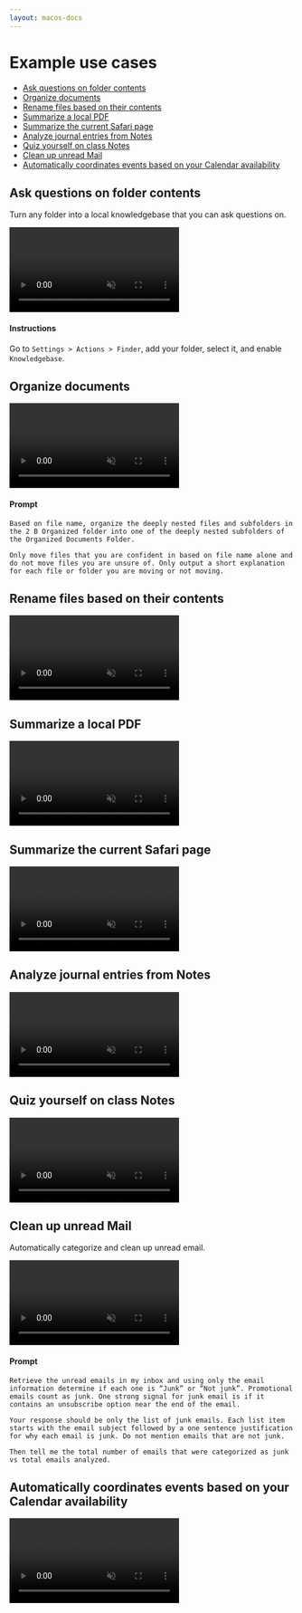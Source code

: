 ```yaml
---
layout: macos-docs
---
```


# Example use cases

- [Ask questions on folder contents](#ask-questions-on-folder-contents)
- [Organize documents](#organize-documents)
- [Rename files based on their contents](#rename-files-based-on-their-contents)
- [Summarize a local PDF](#summarize-a-local-pdf)
- [Summarize the current Safari page](#summarize-the-current-safari-page)
- [Analyze journal entries from Notes](#analyze-journal-entries-from-notes)
- [Quiz yourself on class Notes](#quiz-yourself-on-class-notes)
- [Clean up unread Mail](#clean-up-unread-mail)
- [Automatically coordinates events based on your Calendar availability](#automatically-coordinates-events-based-on-your-calendar-availability)


## Ask questions on folder contents

Turn any folder into a local knowledgebase that you can ask questions on.

<video src="https://github.com/dounan/chat-pc-site/assets/1095431/bb0ff036-5264-4b35-a77e-64e7346544df" muted loop controls>
  <p>
    Your browser doesn't support HTML video. Here is a
    <a href="https://github.com/dounan/chat-pc-site/assets/1095431/bb0ff036-5264-4b35-a77e-64e7346544df">link to the demo video</a> instead.
  </p>
</video>

#### Instructions

Go to `Settings > Actions > Finder`, add your folder, select it, and enable `Knowledgebase`.

## Organize documents

<video src="https://github.com/dounan/chat-pc-site/assets/1095431/46527683-938c-4074-850e-2f3a625e49f5" muted loop controls>
  <p>
    Your browser doesn't support HTML video. Here is a
    <a href="https://github.com/dounan/chat-pc-site/assets/1095431/46527683-938c-4074-850e-2f3a625e49f5">link to the demo video</a> instead.
  </p>
</video>

#### Prompt

```
Based on file name, organize the deeply nested files and subfolders in the 2 B Organized folder into one of the deeply nested subfolders of the Organized Documents Folder.

Only move files that you are confident in based on file name alone and do not move files you are unsure of. Only output a short explanation for each file or folder you are moving or not moving.
```

## Rename files based on their contents

<video src="https://github.com/dounan/chat-pc-site/assets/1095431/1709f6c0-38d7-4c0c-a35f-4d032702b481" muted loop controls>
  <p>
    Your browser doesn't support HTML video. Here is a
    <a href="https://github.com/dounan/chat-pc-site/assets/1095431/1709f6c0-38d7-4c0c-a35f-4d032702b481">link to the demo video</a> instead.
  </p>
</video>


## Summarize a local PDF

<video src="https://github.com/dounan/chat-pc-site/assets/1095431/e354f992-2c55-4668-9929-d1e652946dc1" muted loop controls>
  <p>
    Your browser doesn't support HTML video. Here is a
    <a href="https://github.com/dounan/chat-pc-site/assets/1095431/e354f992-2c55-4668-9929-d1e652946dc1">link to the demo video</a> instead.
  </p>
</video>

## Summarize the current Safari page

<video src="https://github.com/dounan/chat-pc-site/assets/1095431/f224f0a0-13c3-44f1-b7d1-71ca0a095c05" muted loop controls>
  <p>
    Your browser doesn't support HTML video. Here is a
    <a href="https://github.com/dounan/chat-pc-site/assets/1095431/f224f0a0-13c3-44f1-b7d1-71ca0a095c05">link to the demo video</a> instead.
  </p>
</video>

## Analyze journal entries from Notes

<video src="https://github.com/dounan/chat-pc-site/assets/1095431/270d30aa-dae6-43ee-92d5-a580b84e2898" muted loop controls>
  <p>
    Your browser doesn't support HTML video. Here is a
    <a href="https://github.com/dounan/chat-pc-site/assets/1095431/270d30aa-dae6-43ee-92d5-a580b84e2898">link to the demo video</a> instead.
  </p>
</video>

## Quiz yourself on class Notes

<video src="https://github.com/dounan/chat-pc-site/assets/1095431/7e72f3a9-8e3b-45b0-b53b-c4177c3133ab" muted loop controls>
  <p>
    Your browser doesn't support HTML video. Here is a
    <a href="https://github.com/dounan/chat-pc-site/assets/1095431/7e72f3a9-8e3b-45b0-b53b-c4177c3133ab">link to the demo video</a> instead.
  </p>
</video>

## Clean up unread Mail

Automatically categorize and clean up unread email.

<video src="https://github.com/dounan/chat-pc-site/assets/1095431/845a3b1c-9b7d-4df0-a2ef-ce9fe78a9579" muted loop controls>
  <p>
    Your browser doesn't support HTML video. Here is a
    <a href="https://github.com/dounan/chat-pc-site/assets/1095431/845a3b1c-9b7d-4df0-a2ef-ce9fe78a9579">link to the demo video</a> instead.
  </p>
</video>

#### Prompt

```
Retrieve the unread emails in my inbox and using only the email information determine if each one is “Junk” or “Not junk”. Promotional emails count as junk. One strong signal for junk email is if it contains an unsubscribe option near the end of the email.

Your response should be only the list of junk emails. Each list item starts with the email subject followed by a one sentence justification for why each email is junk. Do not mention emails that are not junk.

Then tell me the total number of emails that were categorized as junk vs total emails analyzed.
```

## Automatically coordinates events based on your Calendar availability

<video src="https://github.com/dounan/chat-pc-site/assets/1095431/2bcf7b1c-9c6a-4103-9687-9f321773913d" muted loop controls>
  <p>
    Your browser doesn't support HTML video. Here is a
    <a href="https://github.com/dounan/chat-pc-site/assets/1095431/2bcf7b1c-9c6a-4103-9687-9f321773913d">link to the demo video</a> instead.
  </p>
</video>